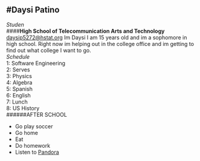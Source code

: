 #Daysi Patino 
---
_Studen_  
####**High School of Telecommunication Arts and Technology** 
daysip5272@hstat.org 
Im Daysi I am 15 years old and im a sophomore in high school. Right now im helping out in the college office and im getting to find out what college I want to go.   
_Schedule_   
1: Software Engineering  
2: Serves  
3: Physics   
4: Algebra   
5: Spanish   
6: English   
7: Lunch   
8: US History   
######AFTER SCHOOL
* Go play soccer 
* Go home 
* Eat 
* Do homework
* Listen to [Pandora](www.pandora.com)